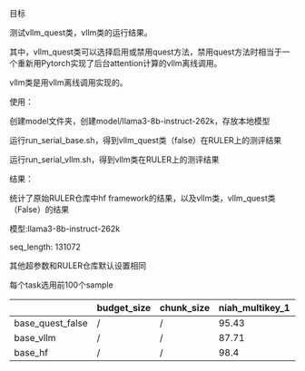 目标

测试vllm_quest类，vllm类的运行结果。

其中，vllm_quest类可以选择启用或禁用quest方法，禁用quest方法时相当于一个重新用Pytorch实现了后台attention计算的vllm离线调用。

vllm类是用vllm离线调用实现的。



使用：

创建model文件夹，创建model/llama3-8b-instruct-262k，存放本地模型

运行run_serial_base.sh，得到vllm_quest类（false）在RULER上的测评结果

运行run_serial_vllm.sh，得到vllm类在RULER上的测评结果


结果：

统计了原始RULER仓库中hf framework的结果，以及vllm类，vllm_quest类（False）的结果

模型:llama3-8b-instruct-262k 

seq_length: 131072

其他超参数和RULER仓库默认设置相同

每个task选用前100个sample

|	| budget_size | chunk_size | niah_multikey_1 | niah_multikey_2 | niah_multikey_3	| niah_single_1	| niah_single_2	| niah_single_3	| cwe	| fwe	| niah_multiquery	| niah_multivalue	| qa_1	| qa_2 |	vt	| avg |
| ------ | ---- | ---- | ---- | ---- | ---- | ---- | ---- | ---- | ---- | ---- | ---- | ---- | ---- | ---- | ---- | ---- |
| base_quest_false |	/	| /	| 95.43	| 97.71	| 91.36	| 100	| 100	| 97.61	| 80.12	| 96.67	| 98.71	| 100	| 99 | 98	| 97 | 96.27 |
| base_vllm	| /	| /	| 87.71	| 90.29	| 74.89	| 87.71	| 84.86	| 86.36	| 64.92	| 89.33	| 70.14	| 79.43	| 98 | 96 | 89.4 | 84.54 |
| base_hf	| /	| /	| 98.4 | 98.2	| 67.4 | 100 | 99.8	| 99.8 | 0.76	| 70.8 | 91.6	| 89.1 | 40	| 23 | 81.04 | 73.83 |

